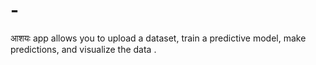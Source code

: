 # -
आशयः app allows you to upload a dataset, train a predictive model, make predictions, and visualize the data .
